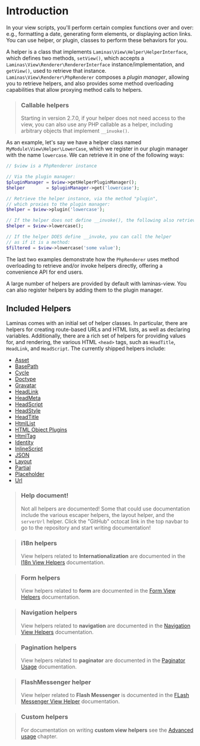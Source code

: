 # Introduction

In your view scripts, you'll perform certain complex functions over and over:
e.g., formatting a date, generating form elements, or displaying action links.
You can use helper, or plugin, classes to perform these behaviors for you.

A helper is a class that implements `Laminas\View\Helper\HelperInterface`, which
defines two methods, `setView()`, which accepts a
`Laminas\View\Renderer\RendererInterface` instance/implementation, and `getView()`,
used to retrieve that instance.  `Laminas\View\Renderer\PhpRenderer` composes a
*plugin manager*, allowing you to retrieve helpers, and also provides some
method overloading capabilities that allow proxying method calls to helpers.

> ### Callable helpers
>
> Starting in version 2.7.0, if your helper does not need access to the view,
> you can also use any PHP callable as a helper, including arbitrary objects
> that implement `__invoke()`.

As an example, let's say we have a helper class named
`MyModule\View\Helper\LowerCase`, which we register in our plugin manager with
the name `lowercase`. We can retrieve it in one of the following ways:

```php
// $view is a PhpRenderer instance

// Via the plugin manager:
$pluginManager = $view->getHelperPluginManager();
$helper        = $pluginManager->get('lowercase');

// Retrieve the helper instance, via the method "plugin",
// which proxies to the plugin manager:
$helper = $view->plugin('lowercase');

// If the helper does not define __invoke(), the following also retrieves it:
$helper = $view->lowercase();

// If the helper DOES define __invoke, you can call the helper
// as if it is a method:
$filtered = $view->lowercase('some value');
```

The last two examples demonstrate how the `PhpRenderer` uses method overloading
to retrieve and/or invoke helpers directly, offering a convenience API for end
users.

A large number of helpers are provided by default with laminas-view.  You can also
register helpers by adding them to the plugin manager.

## Included Helpers

Laminas comes with an initial set of helper classes. In particular, there
are helpers for creating route-based URLs and HTML lists, as well as declaring
variables. Additionally, there are a rich set of helpers for providing values
for, and rendering, the various HTML `<head>` tags, such as `HeadTitle`,
`HeadLink`, and `HeadScript`. The currently shipped helpers include:

- [Asset](asset.md)
- [BasePath](base-path.md)
- [Cycle](cycle.md)
- [Doctype](doctype.md)
- [Gravatar](gravatar.md)
- [HeadLink](head-link.md)
- [HeadMeta](head-meta.md)
- [HeadScript](head-script.md)
- [HeadStyle](head-style.md)
- [HeadTitle](head-title.md)
- [HtmlList](html-list.md)
- [HTML Object Plugins](html-object.md)
- [HtmlTag](html-tag.md)
- [Identity](identity.md)
- [InlineScript](inline-script.md)
- [JSON](json.md)
- [Layout](layout.md)
- [Partial](partial.md)
- [Placeholder](placeholder.md)
- [Url](url.md)

> ### Help document!
>
> Not all helpers are documented! Some that could use documentation include the
> various escaper helpers, the layout helper, and the `serverUrl` helper. Click
> the "GitHub" octocat link in the top navbar to go to the repository and start
> writing documentation!

> ### i18n helpers
>
> View helpers related to **Internationalization** are documented in the
> [I18n View Helpers](https://docs.laminas.dev/laminas-i18n/view-helpers/)
> documentation.

> ### Form helpers
>
> View helpers related to **form** are documented in the
> [Form View Helpers](https://docs.laminas.dev/laminas-form/helper/intro/)
> documentation.

> ### Navigation helpers
>
> View helpers related to **navigation** are documented in the
> [Navigation View Helpers](https://docs.laminas.dev/laminas-navigation/helpers/intro/)
> documentation.

> ### Pagination helpers
>
> View helpers related to **paginator** are documented in the
> [Paginator Usage](https://docs.laminas.dev/laminas-paginator/usage/#rendering-pages-with-view-scripts)
> documentation.

> ### FlashMessenger helper
>
> View helper related to **Flash Messenger** is documented in the
> [FLash Messenger View Helper](https://docs.laminas.dev/laminas-mvc-plugin-flashmessenger/view-helper/)
> documentation.

> ### Custom helpers
>
> For documentation on writing **custom view helpers** see the
> [Advanced usage](advanced-usage.md) chapter.
